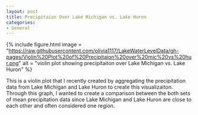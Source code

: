 ```yaml
---
layout: post
title: Precipitaion Over Lake Michigan vs. Lake Huron 
categories:
- General
---
```


{% include figure.html image = "https://raw.githubusercontent.com/olivia1117/LakeWaterLevelData/gh-pages/Violin%20Plot%20of%20Precipitaion%20over%20mic%20vs%20hur.png" alt = "violin plot showing precipitaiton over Lake Michigan vs. Lake Huron" %}


This is a violin plot that I recently created by aggregating the precipitation data from Lake Michigan and Lake Huron to create this visualizaiton. Through this graph, I wanted to create a comparison between the both sets of mean precipitation data since Lake Michigan and Lake Huron are close to each other and often considered one region. 
